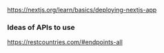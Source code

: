 https://nextjs.org/learn/basics/deploying-nextjs-app

### Ideas of APIs to use
https://restcountries.com/#endpoints-all